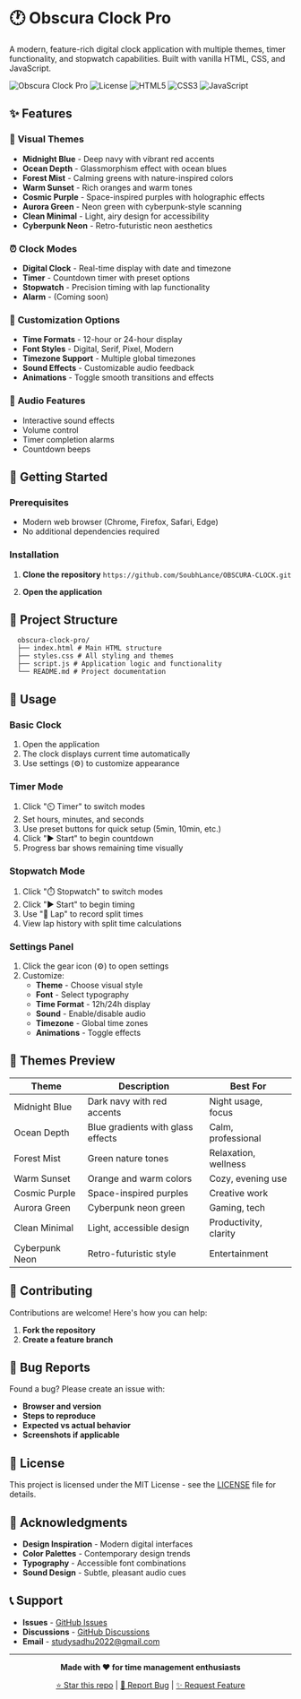 # 🕐 Obscura Clock Pro

A modern, feature-rich digital clock application with multiple themes, timer functionality, and stopwatch capabilities. Built with vanilla HTML, CSS, and JavaScript.

![Obscura Clock Pro](https://img.shields.io/badge/Version-1.0.0-blue.svg)
![License](https://img.shields.io/badge/License-MIT-green.svg)
![HTML5](https://img.shields.io/badge/HTML5-E34F26?logo=html5&logoColor=white)
![CSS3](https://img.shields.io/badge/CSS3-1572B6?logo=css3&logoColor=white)
![JavaScript](https://img.shields.io/badge/JavaScript-F7DF1E?logo=javascript&logoColor=black)

## ✨ Features

### 🎨 **Visual Themes**
- **Midnight Blue** - Deep navy with vibrant red accents
- **Ocean Depth** - Glassmorphism effect with ocean blues
- **Forest Mist** - Calming greens with nature-inspired colors
- **Warm Sunset** - Rich oranges and warm tones
- **Cosmic Purple** - Space-inspired purples with holographic effects
- **Aurora Green** - Neon green with cyberpunk-style scanning
- **Clean Minimal** - Light, airy design for accessibility
- **Cyberpunk Neon** - Retro-futuristic neon aesthetics

### ⏰ **Clock Modes**
- **Digital Clock** - Real-time display with date and timezone
- **Timer** - Countdown timer with preset options
- **Stopwatch** - Precision timing with lap functionality
- **Alarm** - (Coming soon)

### 🔧 **Customization Options**
- **Time Formats** - 12-hour or 24-hour display
- **Font Styles** - Digital, Serif, Pixel, Modern
- **Timezone Support** - Multiple global timezones
- **Sound Effects** - Customizable audio feedback
- **Animations** - Toggle smooth transitions and effects

### 🎵 **Audio Features**
- Interactive sound effects
- Volume control
- Timer completion alarms
- Countdown beeps

## 🚀 Getting Started

### Prerequisites
- Modern web browser (Chrome, Firefox, Safari, Edge)
- No additional dependencies required

### Installation

1. **Clone the repository**
   ```https://github.com/SoubhLance/OBSCURA-CLOCK.git```

2. **Open the application**


## 📁 Project Structure
```
  obscura-clock-pro/
  ├── index.html # Main HTML structure
  ├── styles.css # All styling and themes
  ├── script.js # Application logic and functionality
  └── README.md # Project documentation
```


## 🎯 Usage

### Basic Clock
1. Open the application
2. The clock displays current time automatically
3. Use settings (⚙️) to customize appearance

### Timer Mode
1. Click "⏲️ Timer" to switch modes
2. Set hours, minutes, and seconds
3. Use preset buttons for quick setup (5min, 10min, etc.)
4. Click "▶️ Start" to begin countdown
5. Progress bar shows remaining time visually

### Stopwatch Mode
1. Click "⏱️ Stopwatch" to switch modes
2. Click "▶️ Start" to begin timing
3. Use "📍 Lap" to record split times
4. View lap history with split time calculations

### Settings Panel
1. Click the gear icon (⚙️) to open settings
2. Customize:
   - **Theme** - Choose visual style
   - **Font** - Select typography
   - **Time Format** - 12h/24h display
   - **Sound** - Enable/disable audio
   - **Timezone** - Global time zones
   - **Animations** - Toggle effects

## 🎨 Themes Preview

| Theme | Description | Best For |
|-------|-------------|----------|
| Midnight Blue | Dark navy with red accents | Night usage, focus |
| Ocean Depth | Blue gradients with glass effects | Calm, professional |
| Forest Mist | Green nature tones | Relaxation, wellness |
| Warm Sunset | Orange and warm colors | Cozy, evening use |
| Cosmic Purple | Space-inspired purples | Creative work |
| Aurora Green | Cyberpunk neon green | Gaming, tech |
| Clean Minimal | Light, accessible design | Productivity, clarity |
| Cyberpunk Neon | Retro-futuristic style | Entertainment |


## 🤝 Contributing

Contributions are welcome! Here's how you can help:

1. **Fork the repository**
2. **Create a feature branch**


## 🐛 Bug Reports

Found a bug? Please create an issue with:
- **Browser and version**
- **Steps to reproduce**
- **Expected vs actual behavior**
- **Screenshots if applicable**

## 📄 License

This project is licensed under the MIT License - see the [LICENSE](LICENSE) file for details.

## 🙏 Acknowledgments

- **Design Inspiration** - Modern digital interfaces
- **Color Palettes** - Contemporary design trends
- **Typography** - Accessible font combinations
- **Sound Design** - Subtle, pleasant audio cues

## 📞 Support

- **Issues** - [GitHub Issues](https://github.com/soubhlance/obscura-clock-pro/issues)
- **Discussions** - [GitHub Discussions](https://github.com/soubhlance/obscura-clock-pro/discussions)
- **Email** - studysadhu2022@gmail.com

---

<div align="center">

**Made with ❤️ for time management enthusiasts**

[⭐ Star this repo](https://github.com/yourusername/obscura-clock-pro) | [🐛 Report Bug](https://github.com/yourusername/obscura-clock-pro/issues) | [✨ Request Feature](https://github.com/yourusername/obscura-clock-pro/issues)

</div>

